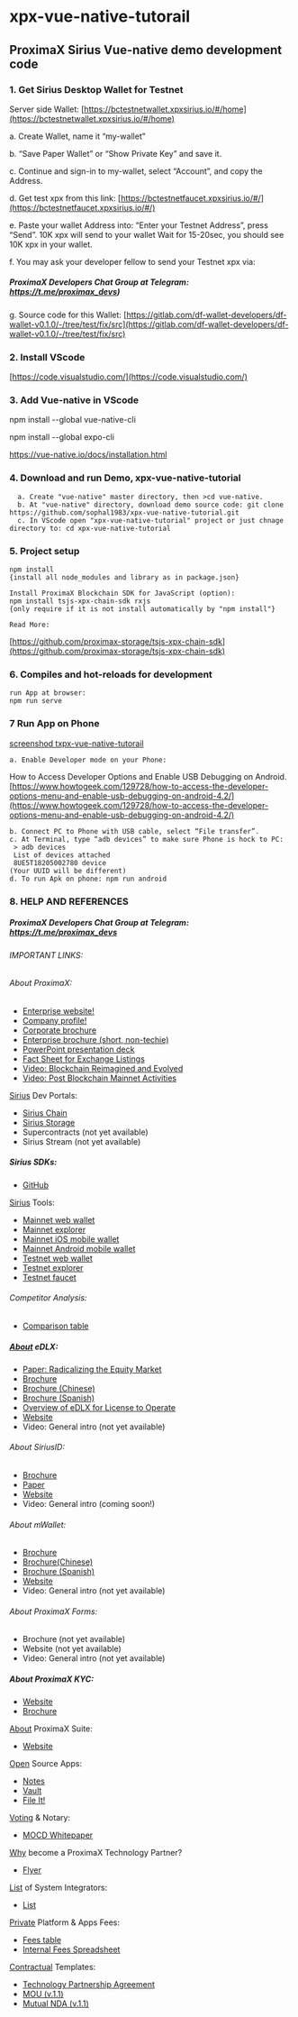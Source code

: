 # xpx-vue-native-tutorail

## ProximaX Sirius Vue-native demo development code

### 1. Get Sirius Desktop Wallet for Testnet

  Server side Wallet: [https://bctestnetwallet.xpxsirius.io/#/home](https://bctestnetwallet.xpxsirius.io/#/home)

  a. Create Wallet, name it “my-wallet”

  b. “Save Paper Wallet” or “Show Private Key” and save it.
  
  c. Continue and sign-in to my-wallet, select “Account”, and copy the Address.
  
  d. Get test xpx from this link: [https://bctestnetfaucet.xpxsirius.io/#/](https://bctestnetfaucet.xpxsirius.io/#/)
  
  e. Paste your wallet Address into: “Enter your Testnet Address”, press “Send”. 10K xpx will send to your wallet
  Wait for 15-20sec, you should see 10K xpx in your wallet.
  
  f. You may ask your developer fellow to send your Testnet xpx via:
  ##### ProximaX Developers Chat Group at Telegram:  https://t.me/proximax_devs)
  
  g. Source code for this Wallet:
  [https://gitlab.com/df-wallet-developers/df-wallet-v0.1.0/-/tree/test/fix/src](https://gitlab.com/df-wallet-developers/df-wallet-v0.1.0/-/tree/test/fix/src) 
  
### 2. Install VScode 

  [https://code.visualstudio.com/](https://code.visualstudio.com/)

### 3. Add Vue-native in VScode

npm install --global vue-native-cli

npm install --global expo-cli

https://vue-native.io/docs/installation.html

### 4. Download and run Demo, xpx-vue-native-tutorial
```
  a. Create "vue-native" master directory, then >cd vue-native.
  b. At "vue-native" directory, download demo source code: git clone https://github.com/sophal1983/xpx-vue-native-tutorial.git
  c. In VScode open "xpx-vue-native-tutorial" project or just chnage directory to: cd xpx-vue-native-tutorial 
```

### 5. Project setup
```
npm install
{install all node_modules and library as in package.json}

Install ProximaX Blockchain SDK for JavaScript (option):
npm install tsjs-xpx-chain-sdk rxjs
{only require if it is not install automatically by "npm install"}

Read More:
```

[https://github.com/proximax-storage/tsjs-xpx-chain-sdk](https://github.com/proximax-storage/tsjs-xpx-chain-sdk)

### 6. Compiles and hot-reloads for development
```
run App at browser:
npm run serve

```
### 7 Run App on Phone
[screenshod txpx-vue-native-tutorail](https://photos.app.goo.gl/isgS3LB7VvNBrxNF7)

```
a. Enable Developer mode on your Phone:

```
How to Access Developer Options and Enable USB Debugging on Android. [https://www.howtogeek.com/129728/how-to-access-the-developer-options-menu-and-enable-usb-debugging-on-android-4.2/](https://www.howtogeek.com/129728/how-to-access-the-developer-options-menu-and-enable-usb-debugging-on-android-4.2/)
```
b. Connect PC to Phone with USB cable, select “File transfer”.  
c. At Terminal, type “adb devices” to make sure Phone is hock to PC: 
 > adb devices
 List of devices attached
 8UE5T18205002780 device
(Your UUID will be different)
d. To run Apk on phone: npm run android
```
### 8. HELP AND REFERENCES

##### ProximaX Developers Chat Group at Telegram:  https://t.me/proximax_devs

###### IMPORTANT LINKS:

###### About ProximaX:

   - [Enterprise website!](https://www.proximax.io/)
   - [Company profile!](https://www.proximax.ltd/)
   - [Corporate brochure](https://suite-app.proximax.io/s/edDrecHDwszEDWm)
   - [Enterprise brochure (short, non-techie)](https://suite-app.proximax.io/s/4CZ7gr7R3qHHmMx)
   - [PowerPoint presentation deck](https://suite-app.proximax.io/s/4CZ7gr7R3qHHmMx)
   - [Fact Sheet for Exchange Listings](https://suite-app.proximax.io/s/Bt8HEJPXqj5KKL5)
   - [Video: Blockchain Reimagined and Evolved ](https://suite-app.proximax.io/s/rEcRSGY8rosAKwk)
   - [Video: Post Blockchain Mainnet Activities](https://youtu.be/2ZqeFpGfqSE)

[Sirius](https://www.youtube.com/watch?v=uOr1J0XJS7M) Dev Portals:
  - [Sirius Chain](https://bcdocs.xpxsirius.io/)
  - [Sirius Storage](https://storagedocs.xpxsirius.io/)
  - Supercontracts (not yet available)
  - Sirius Stream (not yet available)

##### Sirius SDKs:

- [GitHub](https://github.com/proximax-storage)

[Sirius](https://github.com/proximax-storage) Tools:
- [Mainnet web wallet](https://wallet.xpxsirius.io/)
- [Mainnet explorer](http://explorer.xpxsirius.io/)
- [Mainnet iOS mobile wallet](https://apps.apple.com/us/app/proximax-sirius-wallet/id1475020250)
- [Mainnet Android mobile wallet](https://play.google.com/store/apps/details?id=io.proximax.siriuschainwallet)
- [Testnet web wallet](http://bctestnetwallet.xpxsirius.io/)
- [Testnet explorer](http://bctestnetexplorer.xpxsirius.io/)
- [Testnet faucet](https://bctestnetfaucet.xpxsirius.io/) 
 
###### Competitor Analysis:
- [Comparison table](https://suite-app.proximax.io/s/AYFYJ78KnHzwkKi)

##### [About](https://suite-app.proximax.io/s/AYFYJ78KnHzwkKi) eDLX:
- [Paper: Radicalizing the Equity Market](http://bit.ly/2P8xT4z)
- [Brochure](https://suite-app.proximax.io/s/zcS5kH87XQGxtWC)
- [Brochure (Chinese)](https://suite-app.proximax.io/s/NjgBPAfi6HT4nNj)
- [Brochure (Spanish)](https://suite-app.proximax.io/s/6jEHnjyKEA8xNnB)
- [Overview of eDLX for License to Operate](https://suite-app.proximax.io/s/3TqBTftJymXyCgm)
- [Website](https://www.proximax.ltd/solutions/edlx)
- Video: General intro (not yet available)

###### About SiriusID:
- [Brochure](https://suite-app.proximax.io/s/jzKJDBCSKdmgK25)
- [Paper](https://suite-app.proximax.io/s/CWssi8J66RAwx3e)
- [Website](https://www.proximax.ltd/solutions/siriusid)
- Video: General intro (coming soon!)

###### About mWallet:

- [Brochure](https://suite-app.proximax.io/s/G7AZt36iHda56zD)
- [Brochure(Chinese)](https://suite-app.proximax.io/s/7XRrf8dB2mtek2o)
- [Brochure (Spanish)](https://suite-app.proximax.io/s/9XpBdagXwmLX2Zd)
- [Website](https://www.proximax.ltd/solutions/mwallet) 
- Video: General intro (not yet available)

###### About ProximaX Forms:

- Brochure (not yet available)
- Website (not yet available)
- Video: General intro (not yet available)

##### About ProximaX KYC:

- [Website](https://kyc.proximax.io/)
- [Brochure](https://suite-app.proximax.io/s/oiGjyKnfLQGftN3)

[About](https://suite-app.proximax.io/s/oiGjyKnfLQGftN3) ProximaX Suite:
- [Website](https://suite.proximax.io/)

[Open](https://suite.proximax.io/) Source Apps:
- [Notes](https://github.com/proximax-storage/notes)
- [Vault](https://github.com/proximax-storage/vault)
- [File It!](https://github.com/proximax-storage/file-it)

[Voting](https://github.com/proximax-storage/file-it) & Notary:
- [MOCD Whitepaper](https://suite-app.proximax.io/s/tTci9XFqgbAq3sQ)

[Why](https://suite-app.proximax.io/s/tTci9XFqgbAq3sQ) become a ProximaX Technology Partner?
- [Flyer](https://suite-app.proximax.io/s/5F6Sj7NsZEA7MNc)

[List](https://suite-app.proximax.io/s/5F6Sj7NsZEA7MNc) of System Integrators:
- [List](https://suite-app.proximax.io/s/89FsdKjf4Yp73BF)

[Private](https://suite-app.proximax.io/s/89FsdKjf4Yp73BF) Platform & Apps Fees:
- [Fees table](https://suite-app.proximax.io/s/Qa3WQDibFf3pBN6)
- [Internal Fees Spreadsheet](https://t.me/c/1495989157/1672)

[Contractual](https://t.me/c/1495989157/1672) Templates:
- [Technology Partnership Agreement](v.1.3 (https://suite-app.proximax.io/s/GR4oQ2cZEasNmTH))
- [MOU (v.1.1)](https://suite-app.proximax.io/s/XGBQ9j4W4RKPA5f)
- [Mutual NDA (v.1.1)](https://suite-app.proximax.io/s/abnjPtB2pFM99Jp)

  
